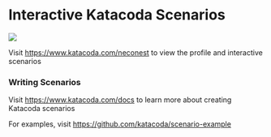# Interactive Katacoda Scenarios

[![](http://shields.katacoda.com/katacoda/neconest/count.svg)](https://www.katacoda.com/neconest "Get your profile on Katacoda.com")

Visit https://www.katacoda.com/neconest to view the profile and interactive scenarios

### Writing Scenarios
Visit https://www.katacoda.com/docs to learn more about creating Katacoda scenarios

For examples, visit https://github.com/katacoda/scenario-example
